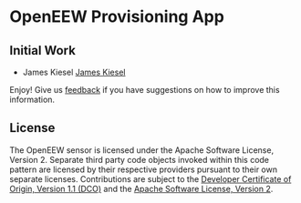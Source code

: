 # OpenEEW Provisioning App






## Initial Work
- James Kiesel [James Kiesel](http://github.com/gdpelican)

Enjoy! Give us [feedback](https://github.com/openeew/openeew-provisioner/issues) if you have suggestions on how to improve this information.

## License

The OpenEEW sensor is licensed under the Apache Software License, Version 2. Separate third party code objects invoked within this code pattern are licensed by their respective providers pursuant to their own separate licenses. Contributions are subject to the [Developer Certificate of Origin, Version 1.1 (DCO)](https://developercertificate.org/) and the [Apache Software License, Version 2](http://www.apache.org/licenses/LICENSE-2.0.txt).
